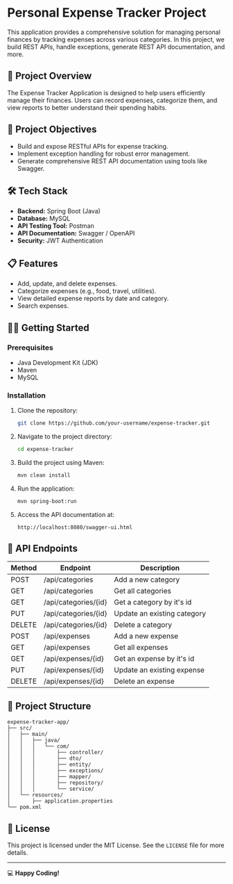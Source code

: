 # Personal Expense Tracker Project

This application provides a comprehensive solution for managing personal finances by tracking expenses across various categories. In this project, we build REST APIs, handle exceptions, generate REST API documentation, and more.


## 🚀 **Project Overview**
The Expense Tracker Application is designed to help users efficiently manage their finances. Users can record expenses, categorize them, and view reports to better understand their spending habits.


## 🎯 **Project Objectives**
- Build and expose RESTful APIs for expense tracking.
- Implement exception handling for robust error management.
- Generate comprehensive REST API documentation using tools like Swagger.


## 🛠️ **Tech Stack**
- **Backend:** Spring Boot (Java)
- **Database:** MySQL
- **API Testing Tool:** Postman
- **API Documentation:** Swagger / OpenAPI
- **Security:** JWT Authentication


## 📋 **Features**
- Add, update, and delete expenses.
- Categorize expenses (e.g., food, travel, utilities).
- View detailed expense reports by date and category.
- Search expenses.


## 🧑‍💻 **Getting Started**
### Prerequisites
- Java Development Kit (JDK)
- Maven
- MySQL

### Installation
1. Clone the repository:
   ```bash
   git clone https://github.com/your-username/expense-tracker.git
   ```
2. Navigate to the project directory:
   ```bash
   cd expense-tracker
   ```
3. Build the project using Maven:
   ```bash
   mvn clean install
   ```
4. Run the application:
   ```bash
   mvn spring-boot:run
   ```
5. Access the API documentation at:
   ```
   http://localhost:8080/swagger-ui.html
   ```


## 🧪 **API Endpoints**
| Method | Endpoint               | Description                 |
|--------|------------------------|-----------------------------|
| POST   | /api/categories        | Add a new category          |
| GET    | /api/categories        | Get all categories          |
| GET    | /api/categories/{id}   | Get a category by it's id   |
| PUT    | /api/categories/{id}   | Update an existing category |
| DELETE | /api/categories/{id}   | Delete a category           |
| POST   | /api/expenses          | Add a new expense           |
| GET    | /api/expenses          | Get all expenses            |
| GET    | /api/expenses/{id}     | Get an expense by it's id   |
| PUT    | /api/expenses/{id}     | Update an existing expense  |
| DELETE | /api/expenses/{id}     | Delete an expense           |


## 📂 **Project Structure**
```
expense-tracker-app/
├── src/
│   ├── main/
│   │   ├── java/
│   │   │   └── com/
│   │   │       ├── controller/
│   │   │       ├── dto/
│   │   │       ├── entity/
│   │   │       ├── exceptions/
│   │   │       ├── mapper/
│   │   │       ├── repository/
│   │   │       └── service/
│   └── resources/
│       ├── application.properties
└── pom.xml
```


## 📝 **License**
This project is licensed under the MIT License. See the `LICENSE` file for more details.

---

💻 **Happy Coding!**


